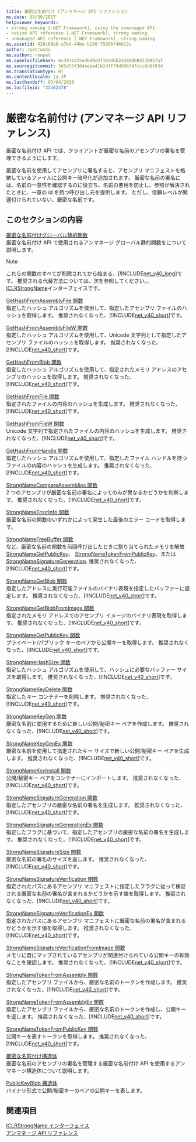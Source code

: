 ```yaml
---
title: 厳密な名前付け (アンマネージ API リファレンス)
ms.date: 03/30/2017
helpviewer_keywords:
- strong naming [.NET Framework], using the unmanaged API
- native API reference [.NET Framework], strong naming
- unmanaged API reference [.NET Framework], strong naming
ms.assetid: 428c68b6-a7b4-44be-b280-75905f46612c
author: rpetrusha
ms.author: ronpet
ms.openlocfilehash: 6c397a325edb49e3f10a46b242888b8d138957af
ms.sourcegitcommit: 3d5d33f384eeba41b2dff79d096f47ccc8d8f03d
ms.translationtype: HT
ms.contentlocale: ja-JP
ms.lasthandoff: 05/04/2018
ms.locfileid: "33462378"
---
```

# <a name="strong-naming-unmanaged-api-reference"></a>厳密な名前付け (アンマネージ API リファレンス)
厳密な名前付け API では、クライアントが厳密な名前のアセンブリの署名を管理できるようにします。  
  
 厳密な名前を使用してアセンブリに署名すると、アセンブリ マニフェストを格納しているファイルに公開キー暗号化が追加されます。 厳密な名前の署名には、名前の一意性を確認するのに役立ち、名前の悪用を防止し、参照が解決されたときに、一意の id を持つ呼び出し元を提供します。 ただし、信頼レベルが関連付けられていない、厳密な名前です。  
  
## <a name="in-this-section"></a>このセクションの内容  
 [厳密な名前付けグローバル静的関数](http://msdn.microsoft.com/library/efa715df-e8cc-48f2-9ec4-26586f0dc8d0)  
 厳密な名前付け API で使用されるアンマネージ グローバル静的関数をについて説明します。  
  
> [!NOTE]
>  これらの関数のすべてが削除されてから始まる、[!INCLUDE[net_v40_long](../../../../includes/net-v40-long-md.md)]です。 推奨される代替方法については、次を参照してください。、 [ICLRStrongName](../../../../docs/framework/unmanaged-api/hosting/iclrstrongname-interface.md)インターフェイスです。  
  
 [GetHashFromAssemblyFile 関数](../../../../docs/framework/unmanaged-api/strong-naming/gethashfromassemblyfile-function.md)  
 指定したハッシュ アルゴリズムを使用して、指定したアセンブリ ファイルのハッシュを取得します。 推奨されなくなった、[!INCLUDE[net_v40_short](../../../../includes/net-v40-short-md.md)]です。  
  
 [GetHashFromAssemblyFileW 関数](../../../../docs/framework/unmanaged-api/strong-naming/gethashfromassemblyfilew-function.md)  
 指定したハッシュ アルゴリズムを使用して、Unicode 文字列として指定したアセンブリ ファイルのハッシュを取得します。 推奨されなくなった、[!INCLUDE[net_v40_short](../../../../includes/net-v40-short-md.md)]です。  
  
 [GetHashFromBlob 関数](../../../../docs/framework/unmanaged-api/strong-naming/gethashfromblob-function.md)  
 指定したハッシュ アルゴリズムを使用して、指定されたメモリ アドレスのアセンブリのハッシュを取得します。 推奨されなくなった、[!INCLUDE[net_v40_short](../../../../includes/net-v40-short-md.md)]です。  
  
 [GetHashFromFile 関数](../../../../docs/framework/unmanaged-api/strong-naming/gethashfromfile-function.md)  
 指定されたファイルの内容のハッシュを生成します。  推奨されなくなった、[!INCLUDE[net_v40_short](../../../../includes/net-v40-short-md.md)]です。  
  
 [GetHashFromFileW 関数](../../../../docs/framework/unmanaged-api/strong-naming/gethashfromfilew-function.md)  
 Unicode 文字列で指定されたファイルの内容のハッシュを生成します。 推奨されなくなった、[!INCLUDE[net_v40_short](../../../../includes/net-v40-short-md.md)]です。  
  
 [GetHashFromHandle 関数](../../../../docs/framework/unmanaged-api/strong-naming/gethashfromhandle-function.md)  
 指定したハッシュ アルゴリズムを使用して、指定したファイル ハンドルを持つファイルの内容のハッシュを生成します。  推奨されなくなった、[!INCLUDE[net_v40_short](../../../../includes/net-v40-short-md.md)]です。  
  
 [StrongNameCompareAssemblies 関数](../../../../docs/framework/unmanaged-api/strong-naming/strongnamecompareassemblies-function.md)  
 2 つのアセンブリが厳密な名前の署名によってのみが異なるかどうかを判断します。 推奨されなくなった、[!INCLUDE[net_v40_short](../../../../includes/net-v40-short-md.md)]です。  
  
 [StrongNameErrorInfo 関数](../../../../docs/framework/unmanaged-api/strong-naming/strongnameerrorinfo-function.md)  
 厳密な名前の関数のいずれかによって発生した最後のエラー コードを取得します。  
  
 [StrongNameFreeBuffer 関数](../../../../docs/framework/unmanaged-api/strong-naming/strongnamefreebuffer-function.md)  
 など、厳密な名前の関数を前回呼び出したときに割り当てられたメモリを解放[StrongNameGetPublicKey](../../../../docs/framework/unmanaged-api/strong-naming/strongnamegetpublickey-function.md)、 [StrongNameTokenFromPublicKey](../../../../docs/framework/unmanaged-api/strong-naming/strongnametokenfrompublickey-function.md)、または[StrongNameSignatureGeneration](../../../../docs/framework/unmanaged-api/strong-naming/strongnamesignaturegeneration-function.md).   推奨されなくなった、[!INCLUDE[net_v40_short](../../../../includes/net-v40-short-md.md)]です。  
  
 [StrongNameGetBlob 関数](../../../../docs/framework/unmanaged-api/strong-naming/strongnamegetblob-function.md)  
 指定したアドレスに実行可能ファイルのバイナリ表現を指定したバッファーに設定します。 推奨されなくなった、[!INCLUDE[net_v40_short](../../../../includes/net-v40-short-md.md)]です。  
  
 [StrongNameGetBlobFromImage 関数](../../../../docs/framework/unmanaged-api/strong-naming/strongnamegetblobfromimage-function.md)  
 指定されたメモリ アドレスでのアセンブリ イメージのバイナリ表現を取得します。 推奨されなくなった、[!INCLUDE[net_v40_short](../../../../includes/net-v40-short-md.md)]です。  
  
 [StrongNameGetPublicKey 関数](../../../../docs/framework/unmanaged-api/strong-naming/strongnamegetpublickey-function.md)  
 プライベート/パブリック キーのペアから公開キーを取得します。 推奨されなくなった、[!INCLUDE[net_v40_short](../../../../includes/net-v40-short-md.md)]です。  
  
 [StrongNameHashSize 関数](../../../../docs/framework/unmanaged-api/strong-naming/strongnamehashsize-function.md)  
 指定したハッシュ アルゴリズムを使用して、ハッシュに必要なバッファー サイズを取得します。  推奨されなくなった、[!INCLUDE[net_v40_short](../../../../includes/net-v40-short-md.md)]です。  
  
 [StrongNameKeyDelete 関数](../../../../docs/framework/unmanaged-api/strong-naming/strongnamekeydelete-function.md)  
 指定したキー コンテナーを削除します。 推奨されなくなった、[!INCLUDE[net_v40_short](../../../../includes/net-v40-short-md.md)]です。  
  
 [StrongNameKeyGen 関数](../../../../docs/framework/unmanaged-api/strong-naming/strongnamekeygen-function.md)  
 厳密な名前に使用するために新しい公開/秘密キー ペアを作成します。  推奨されなくなった、[!INCLUDE[net_v40_short](../../../../includes/net-v40-short-md.md)]です。  
  
 [StrongNameKeyGenEx 関数](../../../../docs/framework/unmanaged-api/strong-naming/strongnamekeygenex-function.md)  
 厳密な名前を使用して指定されたキー サイズで新しい公開/秘密キー ペアを生成します。 推奨されなくなった、[!INCLUDE[net_v40_short](../../../../includes/net-v40-short-md.md)]です。  
  
 [StrongNameKeyInstall 関数](../../../../docs/framework/unmanaged-api/strong-naming/strongnamekeyinstall-function.md)  
 公開/秘密キー ペアをコンテナーにインポートします。  推奨されなくなった、[!INCLUDE[net_v40_short](../../../../includes/net-v40-short-md.md)]です。  
  
 [StrongNameSignatureGeneration 関数](../../../../docs/framework/unmanaged-api/strong-naming/strongnamesignaturegeneration-function.md)  
 指定したアセンブリの厳密な名前の署名を生成します。   推奨されなくなった、[!INCLUDE[net_v40_short](../../../../includes/net-v40-short-md.md)]です。  
  
 [StrongNameSignatureGenerationEx 関数](../../../../docs/framework/unmanaged-api/strong-naming/strongnamesignaturegenerationex-function.md)  
 指定したフラグに基づいて、指定したアセンブリの厳密な名前の署名を生成します。    推奨されなくなった、[!INCLUDE[net_v40_short](../../../../includes/net-v40-short-md.md)]です。  
  
 [StrongNameSignatureSize 関数](../../../../docs/framework/unmanaged-api/strong-naming/strongnamesignaturesize-function.md)  
 厳密な名前の署名のサイズを返します。 推奨されなくなった、[!INCLUDE[net_v40_short](../../../../includes/net-v40-short-md.md)]です。  
  
 [StrongNameSignatureVerification 関数](../../../../docs/framework/unmanaged-api/strong-naming/strongnamesignatureverification-function.md)  
 指定されたパスにあるアセンブリ マニフェストに指定したフラグに従って検証される厳密な名前の署名が含まれるかどうかを示す値を取得します。 推奨されなくなった、[!INCLUDE[net_v40_short](../../../../includes/net-v40-short-md.md)]です。  
  
 [StrongNameSignatureVerificationEx 関数](../../../../docs/framework/unmanaged-api/strong-naming/strongnamesignatureverificationex-function.md)  
 指定されたパスにあるアセンブリ マニフェストに厳密な名前の署名が含まれるかどうかを示す値を取得します。  推奨されなくなった、[!INCLUDE[net_v40_short](../../../../includes/net-v40-short-md.md)]です。  
  
 [StrongNameSignatureVerificationFromImage 関数](../../../../docs/framework/unmanaged-api/strong-naming/strongnamesignatureverificationfromimage-function.md)  
 メモリに既にマップされているアセンブリが関連付けられている公開キーの有効なことを確認します。 推奨されなくなった、[!INCLUDE[net_v40_short](../../../../includes/net-v40-short-md.md)]です。  
  
 [StrongNameTokenFromAssembly 関数](../../../../docs/framework/unmanaged-api/strong-naming/strongnametokenfromassembly-function.md)  
 指定したアセンブリ ファイルから、厳密な名前のトークンを作成します。  推奨されなくなった、[!INCLUDE[net_v40_short](../../../../includes/net-v40-short-md.md)]です。  
  
 [StrongNameTokenFromAssemblyEx 関数](../../../../docs/framework/unmanaged-api/strong-naming/strongnametokenfromassemblyex-function.md)  
 指定したアセンブリ ファイルから、厳密な名前のトークンを作成し、公開キーを返します。 推奨されなくなった、[!INCLUDE[net_v40_short](../../../../includes/net-v40-short-md.md)]です。  
  
 [StrongNameTokenFromPublicKey 関数](../../../../docs/framework/unmanaged-api/strong-naming/strongnametokenfrompublickey-function.md)  
 公開キーを表すトークンを取得します。 推奨されなくなった、[!INCLUDE[net_v40_short](../../../../includes/net-v40-short-md.md)]です。  
  
 [厳密な名前付け構造体](http://msdn.microsoft.com/library/4b041a2f-fd12-4b91-aacd-bc3b34a5124d)  
 厳密な名前のアセンブリの署名を管理する厳密な名前付け API を使用するアンマネージ構造体について説明します。  
  
 [PublicKeyBlob 構造体](../../../../docs/framework/unmanaged-api/strong-naming/publickeyblob-structure.md)  
 バイナリ形式で公開/秘密キーのペアの公開キーを表します。  
  
## <a name="see-also"></a>関連項目  
 [ICLRStrongName インターフェイス](../../../../docs/framework/unmanaged-api/hosting/iclrstrongname-interface.md)  
 [アンマネージ API リファレンス](../../../../docs/framework/unmanaged-api/index.md)

